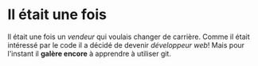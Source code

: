 # Il était une fois
Il était une fois un *vendeur* qui voulais changer de carrière.
Comme il était intéressé par le code il a décidé de devenir *développeur web*!
Mais pour l'instant il **galère encore** à apprendre à utiliser git.
